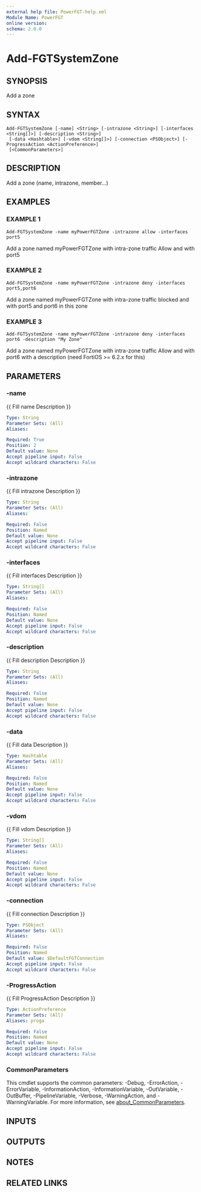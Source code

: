 ```yaml
---
external help file: PowerFGT-help.xml
Module Name: PowerFGT
online version:
schema: 2.0.0
---
```


# Add-FGTSystemZone

## SYNOPSIS
Add a zone

## SYNTAX

```
Add-FGTSystemZone [-name] <String> [-intrazone <String>] [-interfaces <String[]>] [-description <String>]
 [-data <Hashtable>] [-vdom <String[]>] [-connection <PSObject>] [-ProgressAction <ActionPreference>]
 [<CommonParameters>]
```

## DESCRIPTION
Add a zone (name, intrazone, member...)

## EXAMPLES

### EXAMPLE 1
```
Add-FGTSystemZone -name myPowerFGTZone -intrazone allow -interfaces port5
```

Add a zone named myPowerFGTZone with intra-zone traffic Allow and with port5

### EXAMPLE 2
```
Add-FGTSystemZone -name myPowerFGTZone -intrazone deny -interfaces port5,port6
```

Add a zone named myPowerFGTZone with intra-zone traffic blocked and with port5 and port6 in this zone

### EXAMPLE 3
```
Add-FGTSystemZone -name myPowerFGTZone -intrazone deny -interfaces port6 -description "My Zone"
```

Add a zone named myPowerFGTZone with intra-zone traffic Allow and with port6 with a description (need FortiOS \>= 6.2.x for this)

## PARAMETERS

### -name
{{ Fill name Description }}

```yaml
Type: String
Parameter Sets: (All)
Aliases:

Required: True
Position: 2
Default value: None
Accept pipeline input: False
Accept wildcard characters: False
```

### -intrazone
{{ Fill intrazone Description }}

```yaml
Type: String
Parameter Sets: (All)
Aliases:

Required: False
Position: Named
Default value: None
Accept pipeline input: False
Accept wildcard characters: False
```

### -interfaces
{{ Fill interfaces Description }}

```yaml
Type: String[]
Parameter Sets: (All)
Aliases:

Required: False
Position: Named
Default value: None
Accept pipeline input: False
Accept wildcard characters: False
```

### -description
{{ Fill description Description }}

```yaml
Type: String
Parameter Sets: (All)
Aliases:

Required: False
Position: Named
Default value: None
Accept pipeline input: False
Accept wildcard characters: False
```

### -data
{{ Fill data Description }}

```yaml
Type: Hashtable
Parameter Sets: (All)
Aliases:

Required: False
Position: Named
Default value: None
Accept pipeline input: False
Accept wildcard characters: False
```

### -vdom
{{ Fill vdom Description }}

```yaml
Type: String[]
Parameter Sets: (All)
Aliases:

Required: False
Position: Named
Default value: None
Accept pipeline input: False
Accept wildcard characters: False
```

### -connection
{{ Fill connection Description }}

```yaml
Type: PSObject
Parameter Sets: (All)
Aliases:

Required: False
Position: Named
Default value: $DefaultFGTConnection
Accept pipeline input: False
Accept wildcard characters: False
```

### -ProgressAction
{{ Fill ProgressAction Description }}

```yaml
Type: ActionPreference
Parameter Sets: (All)
Aliases: proga

Required: False
Position: Named
Default value: None
Accept pipeline input: False
Accept wildcard characters: False
```

### CommonParameters
This cmdlet supports the common parameters: -Debug, -ErrorAction, -ErrorVariable, -InformationAction, -InformationVariable, -OutVariable, -OutBuffer, -PipelineVariable, -Verbose, -WarningAction, and -WarningVariable. For more information, see [about_CommonParameters](http://go.microsoft.com/fwlink/?LinkID=113216).

## INPUTS

## OUTPUTS

## NOTES

## RELATED LINKS
